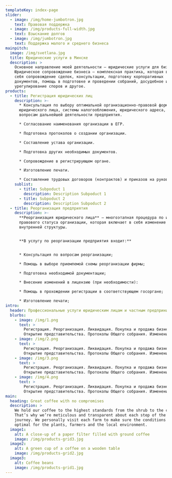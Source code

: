 ```yaml
---
templateKey: index-page
slider:
  - image: /img/home-jumbotron.jpg
    text: Правовая поддержка
  - image: /img/products-full-width.jpg
    text: Взыскание долгов
  - image: /img/jumbotron.jpg
    text: Поддержка малого и среднего бизнеса
mainpitch:
  image: /img/svetlana.jpg
  title: Юридические услуги в Минске
  description: >
    Основное направление моей деятельности — юридические услуги для бизнеса.
    Юридическое сопровождение бизнеса — комплексная практика, которая включает в
    себя сопровождение сделок, консультации, подготовку корпоративных
    документов, помощь в подготовке и проведении собраний, досудебное и судебное
    урегулирование споров и другое.
products:
  - title: Регистрация юридических лиц
    description: >-
      * Консультация по выбору оптимальной организационно-правовой формы
      юридического лица, системы налогообложения, юридического адреса, а также
      вопросам дальнейшей деятельности предприятия.

      * Согласование наименования организации в ЕГР.

      * Подготовка протоколов о создании организации.

      * Составление устава организации.

      * Подготовка других необходимых документов.

      * Сопровождение в регистрирующем органе.

      * Изготовление печати.

      * Составление трудовых договоров (контрактов) и приказов на руководителя и бухгалтера.
    sublist:
      - title: Subpoduct 1
        description: Description Subpoduct 1
      - title: Subpoduct 2
        description: Description Subpoduct 2
  - title: Реорганизация предприятия
    description: >-
      **Реорганизация юридического лица** – многоэтапная процедура по изменению
      правового статуса организации, которая включает в себя изменение внешней и
      внутренней структуры.


      **В услугу по реорганизации предприятия входит:**


      * Консультация по вопросам реорганизации;

      * Помощь в выборе приемлемой схемы реорганизации фирмы;

      * Подготовка необходимой документации;

      * Внесение изменений в лицензию (при необходимости):

      * Помощь в прохождении регистрации в соответствующем госоргане;

      * Изготовление печати;
intro:
  header: Профессиональные услуги юридическим лицам и частным предпринимателям
  blurbs:
    - image: /img/1.png
      text: >
        Регистрация. Реорганизация. Ликвидация. Покупка и продажа бизнеса.
        Открытие представительства. Протоколы Общего собрания. Изменения в Устав
    - image: /img/2.png
      text: >
        Регистрация. Реорганизация. Ликвидация. Покупка и продажа бизнеса.
        Открытие представительства. Протоколы Общего собрания. Изменения в Устав
    - image: /img/3.png
      text: >
        Регистрация. Реорганизация. Ликвидация. Покупка и продажа бизнеса.
        Открытие представительства. Протоколы Общего собрания. Изменения в Устав
    - image: /img/4.png
      text: >
        Регистрация. Реорганизация. Ликвидация. Покупка и продажа бизнеса.
        Открытие представительства. Протоколы Общего собрания. Изменения в Устав
main:
  heading: Great coffee with no compromises
  description: >
    We hold our coffee to the highest standards from the shrub to the cup.
    That’s why we’re meticulous and transparent about each step of the coffee’s
    journey. We personally visit each farm to make sure the conditions are
    optimal for the plants, farmers and the local environment.
  image1:
    alt: A close-up of a paper filter filled with ground coffee
    image: /img/products-grid3.jpg
  image2:
    alt: A green cup of a coffee on a wooden table
    image: /img/products-grid2.jpg
  image3:
    alt: Coffee beans
    image: /img/products-grid1.jpg
---
```

